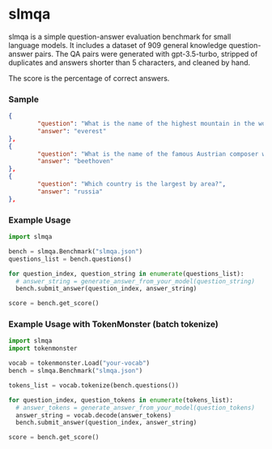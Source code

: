 # slmqa

slmqa is a simple question-answer evaluation benchmark for small language models. It includes a dataset of 909 general knowledge question-answer pairs. The QA pairs were generated with gpt-3.5-turbo, stripped of duplicates and answers shorter than 5 characters, and cleaned by hand.

The score is the percentage of correct answers.

### Sample

```json
{
        "question": "What is the name of the highest mountain in the world?",
        "answer": "everest"
},
{
        "question": "What is the name of the famous Austrian composer who wrote the Ninth Symphony?",
        "answer": "beethoven"
},
{
        "question": "Which country is the largest by area?",
        "answer": "russia"
},
```

### Example Usage

```python
import slmqa

bench = slmqa.Benchmark("slmqa.json")
questions_list = bench.questions()

for question_index, question_string in enumerate(questions_list):
  # answer_string = generate_answer_from_your_model(question_string)
  bench.submit_answer(question_index, answer_string)

score = bench.get_score()
```

### Example Usage with TokenMonster (batch tokenize)

```python
import slmqa
import tokenmonster

vocab = tokenmonster.Load("your-vocab")
bench = slmqa.Benchmark("slmqa.json")

tokens_list = vocab.tokenize(bench.questions())

for question_index, question_tokens in enumerate(tokens_list):
  # answer_tokens = generate_answer_from_your_model(question_tokens)
  answer_string = vocab.decode(answer_tokens)
  bench.submit_answer(question_index, answer_string)

score = bench.get_score()
```
